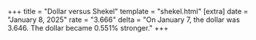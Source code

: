 +++
title = "Dollar versus Shekel"
template = "shekel.html"
[extra]
date = "January  8, 2025"
rate = "3.666"
delta = "On January  7, the dollar was 3.646. The dollar became 0.551% stronger."
+++
